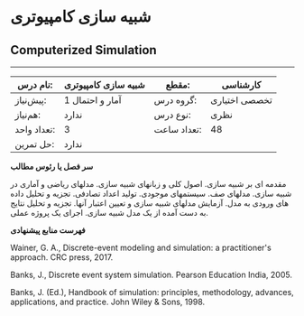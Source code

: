 # شبیه سازی کامپیوتری
## Computerized Simulation
_______________________________________________________________________________
| نام درس:    | شبیه سازی کامپیوتری | مقطع:       | کارشناسی      |
| ----------- | ------------------- | ----------- | ------------- |
| پیش‌نیاز:   | آمار و احتمال 1     | گروه درس:   | تخصصی اختیاری |
| هم‌نیاز:    | ندارد               | نوع درس:    | نظری          |
| تعداد واحد: | 3                   | تعداد ساعت: | 48            |
| حل تمرین:   |  ندارد              |             |               |

**سر فصل یا رئوس مطالب**

مقدمه ای بر شبیه سازی. اصول کلی و زبانهای شبیه سازی. مدلهای ریاضی و آماری در شبیه سازی. مدلهای صف. سیستمهای موجودی. تولید اعداد تصادفی. تجزیه و تحلیل داده های ورودی به مدل. آزمایش مدلهای شبیه سازی و تعیین اعتبار آنها. تجزیه و تحلیل نتایج به دست آمده از یک مدل شبیه سازی. اجرای یک پروژه عملی.

**فهرست منابع پیشنهادی**

Wainer, G. A., Discrete-event modeling and simulation: a practitioner's approach. CRC press, 2017.

Banks, J., Discrete event system simulation. Pearson Education India, 2005.

Banks, J. (Ed.), Handbook of simulation: principles, methodology, advances, applications, and practice. John Wiley & Sons, 1998.
